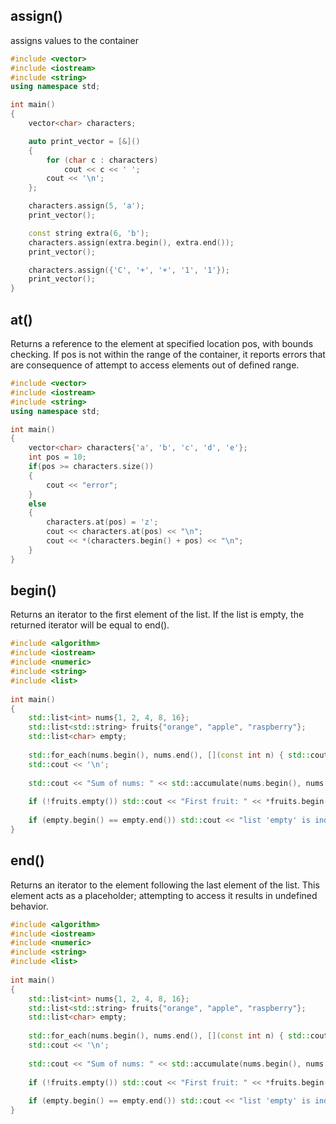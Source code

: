## assign()
assigns values to the container
```cpp
#include <vector>
#include <iostream>
#include <string>
using namespace std;

int main()
{
    vector<char> characters;

    auto print_vector = [&]()
    {
        for (char c : characters)
            cout << c << ' ';
        cout << '\n';
    };

    characters.assign(5, 'a');
    print_vector();

    const string extra(6, 'b');
    characters.assign(extra.begin(), extra.end());
    print_vector();

    characters.assign({'C', '+', '+', '1', '1'});
    print_vector();
}

```

## at()
Returns a reference to the element at specified location pos, with bounds checking. If pos is not within the range of the container, it reports errors that are consequence of attempt to access elements out of defined range.
```cpp
#include <vector>
#include <iostream>
#include <string>
using namespace std;

int main()
{
    vector<char> characters{'a', 'b', 'c', 'd', 'e'};
    int pos = 10;
    if(pos >= characters.size())
    {
        cout << "error";
    }
    else
    {
        characters.at(pos) = 'z';
        cout << characters.at(pos) << "\n";
        cout << *(characters.begin() + pos) << "\n";
    }
}

```

## begin()
Returns an iterator to the first element of the list. If the list is empty, the returned iterator will be equal to end().
```cpp
#include <algorithm>
#include <iostream>
#include <numeric>
#include <string>
#include <list>
 
int main()
{
    std::list<int> nums{1, 2, 4, 8, 16};
    std::list<std::string> fruits{"orange", "apple", "raspberry"};
    std::list<char> empty;
 
    std::for_each(nums.begin(), nums.end(), [](const int n) { std::cout << n << ' '; });
    std::cout << '\n';
 
    std::cout << "Sum of nums: " << std::accumulate(nums.begin(), nums.end(), 0) << '\n';
 
    if (!fruits.empty()) std::cout << "First fruit: " << *fruits.begin() << '\n';
 
    if (empty.begin() == empty.end()) std::cout << "list 'empty' is indeed empty.\n";
}
```

## end()
Returns an iterator to the element following the last element of the list. This element acts as a placeholder; attempting to access it results in undefined behavior.
```cpp
#include <algorithm>
#include <iostream>
#include <numeric>
#include <string>
#include <list>
 
int main()
{
    std::list<int> nums{1, 2, 4, 8, 16};
    std::list<std::string> fruits{"orange", "apple", "raspberry"};
    std::list<char> empty;
 
    std::for_each(nums.begin(), nums.end(), [](const int n) { std::cout << n << ' '; });
    std::cout << '\n';
 
    std::cout << "Sum of nums: " << std::accumulate(nums.begin(), nums.end(), 0) << '\n';
 
    if (!fruits.empty()) std::cout << "First fruit: " << *fruits.begin() << '\n';
 
    if (empty.begin() == empty.end()) std::cout << "list 'empty' is indeed empty.\n";
}
```
